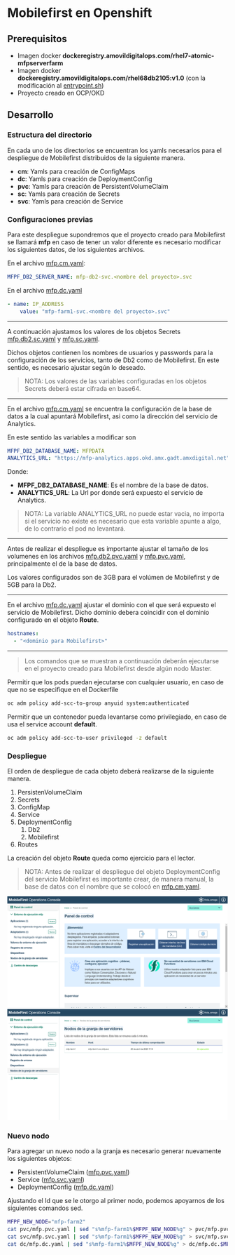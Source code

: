 # Mobilefirst en Openshift

## Prerequisitos

* Imagen docker **dockeregistry.amovildigitalops.com/rhel7-atomic-mfpserverfarm**
* Imagen docker **dockeregistry.amovildigitalops.com/rhel68db2105:v1.0** (con la modificación al [entrypoint.sh](ibm.docker/entrypoint.sh))
* Proyecto creado en OCP/OKD

## Desarrollo

### Estructura del directorio

En cada uno de los directorios se encuentran los yamls necesarios para el despliegue de Mobilefirst distribuidos de la siguiente manera.

* **cm**: Yamls para creación de ConfigMaps
* **dc**: Yamls para creación de DeploymentConfig
* **pvc**: Yamls para creación de PersistentVolumeClaim
* **sc**: Yamls para creación de Secrets
* **svc**: Yamls para creación de Service

### Configuraciones previas

Para este despliegue supondremos que el proyecto creado para Mobilefirst se llamará **mfp** en caso de tener un valor diferente es necesario modificar los siguientes datos, de los siguientes archivos.

En el archivo [mfp.cm.yaml](cm/mfp.cm.yaml):

```yaml
MFPF_DB2_SERVER_NAME: mfp-db2-svc.<nombre del proyecto>.svc
```

En el archivo [mfp.dc.yaml](dc/mfp.dc.yaml)

```yaml
- name: IP_ADDRESS 
    value: "mfp-farm1-svc.<nombre del proyecto>.svc"
```
---
A continuación ajustamos los valores de los objetos Secrets [mfp.db2.sc.yaml](sc/mfp.db2.sc.yaml) y [mfp.sc.yaml](sc/mfp.sc.yaml).

Dichos objetos contienen los nombres de usuarios y passwords para la configuración de los servicios, tanto de Db2 como de Mobilefirst. En este sentido, es necesario ajustar según lo deseado.

> NOTA: Los valores de las variables configuradas en los objetos Secrets deberá estar cifrada en base64.

---

En el archivo [mfp.cm.yaml](cm/mfp.cm.yaml) se encuentra la configuración de la base de datos a la cual apuntará Mobilefirst, asi como la dirección del servicio de Analytics.

En este sentido las variables a modificar son
```yaml
MFPF_DB2_DATABASE_NAME: MFPDATA
ANALYTICS_URL: "https://mfp-analytics.apps.okd.amx.gadt.amxdigital.net"
```
Donde:
* **MFPF_DB2_DATABASE_NAME**: Es el nombre de la base de datos.
* **ANALYTICS_URL**: La Url por donde será expuesto el servicio de Analytics.

> NOTA: La variable ANALYTICS_URL no puede estar vacia, no importa si el servicio no existe es necesario que esta variable apunte a algo, de lo contrario el pod no levantará.

---

Antes de realizar el despliegue es importante ajustar el tamaño de los volumenes en los archivos [mfp.db2.pvc.yaml](pvc/mfp.db2.pvc.yaml) y [mfp.pvc.yaml](pvc/mfp.pvc.yaml), principalmente el de la base de datos.

Los valores configurados son de 3GB para el volúmen de Mobilefirst y de 5GB para la Db2.

---
En el archivo [mfp.dc.yaml](dc/mfp.dc.yaml) ajustar el dominio con el que será expuesto el servicio de Mobilefirst. Dicho dominio debera coincidir con el dominio configurado en el objeto **Route**.

```yaml
hostnames:
  - "<dominio para Mobilefirst>"
```
---

> Los comandos que se muestran a continuación deberán ejecutarse en el proyecto creado para Mobilefirst desde algún nodo Master.

Permitir que los pods puedan ejecutarse con cualquier usuario, en caso de que no se especifique en el Dockerfile

```bash
oc adm policy add-scc-to-group anyuid system:authenticated
```

Permitir que un contenedor pueda levantarse como privilegiado, en caso de usa el service account **default**.

```bash
oc adm policy add-scc-to-user privileged -z default
```

### Despliegue

El orden de despliegue de cada objeto deberá realizarse de la siguiente manera.

1. PersistenVolumeClaim
2. Secrets
3. ConfigMap
4. Service
5. DeploymentConfig
   1. Db2
   2. Mobilefirst
6. Routes

La creación del objeto **Route** queda como ejercicio para el lector.

> NOTA: Antes de realizar el despliegue del objeto DeploymentConfig del servicio Mobilefirst es importante crear, de manera manual, la base de datos con el nombre que se colocó en [mfp.cm.yaml](cm/mfp.cm.yaml).

![Mobilefirst](images/mfp.png)
![Mobilefirst Farm](images/mfp.farm.png)

### Nuevo nodo

Para agregar un nuevo nodo a la granja es necesario generar nuevamente los siguientes objetos:

* PersistentVolumeClaim ([mfp.pvc.yaml](pvc/mfp.pvc.yaml))
* Service ([mfp.svc.yaml](svc/mfp.svc.yaml))
* DeploymentConfig ([mfp.dc.yaml](dc/mfp.dc.yaml))

Ajustando el Id que se le otorgo al primer nodo, podemos apoyarnos de los siguientes comandos sed.

```bash
MFPF_NEW_NODE="mfp-farm2"
cat pvc/mfp.pvc.yaml | sed "s%mfp-farm1%$MFPF_NEW_NODE%g" > pvc/mfp.pvc.$MFPF_NEW_NODE.yaml
cat svc/mfp.svc.yaml | sed "s%mfp-farm1%$MFPF_NEW_NODE%g" > svc/mfp.svc.$MFPF_NEW_NODE.yaml
cat dc/mfp.dc.yaml | sed "s%mfp-farm1%$MFPF_NEW_NODE%g" > dc/mfp.dc.$MFPF_NEW_NODE.yaml
```